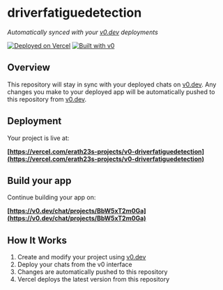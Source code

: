 # driverfatiguedetection

*Automatically synced with your [v0.dev](https://v0.dev) deployments*

[![Deployed on Vercel](https://img.shields.io/badge/Deployed%20on-Vercel-black?style=for-the-badge&logo=vercel)](https://vercel.com/erath23s-projects/v0-driverfatiguedetection)
[![Built with v0](https://img.shields.io/badge/Built%20with-v0.dev-black?style=for-the-badge)](https://v0.dev/chat/projects/BbW5xT2m0Ga)

## Overview

This repository will stay in sync with your deployed chats on [v0.dev](https://v0.dev).
Any changes you make to your deployed app will be automatically pushed to this repository from [v0.dev](https://v0.dev).

## Deployment

Your project is live at:

**[https://vercel.com/erath23s-projects/v0-driverfatiguedetection](https://vercel.com/erath23s-projects/v0-driverfatiguedetection)**

## Build your app

Continue building your app on:

**[https://v0.dev/chat/projects/BbW5xT2m0Ga](https://v0.dev/chat/projects/BbW5xT2m0Ga)**

## How It Works

1. Create and modify your project using [v0.dev](https://v0.dev)
2. Deploy your chats from the v0 interface
3. Changes are automatically pushed to this repository
4. Vercel deploys the latest version from this repository
